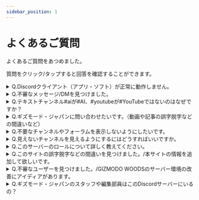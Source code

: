 ```yaml
---
sidebar_position: 1
---
```


# よくあるご質問

よくあるご質問をあつめました。

質問をクリック/タップすると回答を確認することができます。

<details><summary>Q.Discordクライアント（アプリ・ソフト）が正常に動作しません。</summary>
A.大変申し訳ございませんが、運営はDiscordの従業員やクライアントの開発者ではないため、なにも対応することができません。PCやスマホなどの再起動、ログアウトと再ログイン、アプリやソフトのアンインストールと再インストールなどの基本的なトラブルシューティングをお試しいただき、解決しないようであれば<a href= "https://support.discord.com/hc/ja" >Discordのサポートページ</a>からサポートをご依頼ください。</details>

<details><summary>Q.不審なメッセージ/DMを見つけました。</summary>
A.GIZMODO WOODS内で投稿されたメッセージについては、<a href= "https://gizmodo-woods.github.io/docs/tutorial-inquiry/report" >投稿（メッセージ）の通報方法</a>からメッセージの通報をお試しいただくか、メッセージリンクなどの具体的な内容を添えて<a href= "https://gizmodo-woods.github.io/docs/tutorial-inquiry/inquiry-support" >お問い合わせ</a>ください。
GIZMODO WOODSの参加者からのDMについては、やり取りをしているユーザー名とDMのスクリーンショットをご用意のうえ、<a href= "https://gizmodo-woods.github.io/docs/tutorial-inquiry/inquiry-support" >お問い合わせ</a>ください。
なお、GIZMODO WOODS以外のDiscordサーバー、サービスにおける事象については対応できませんのでご注意ください。</details>

<details><summary>Q.テキストチャンネル#aiが#AI、#youtubeが#YouTubeではないのはなぜですか？</summary>
A.大文字の英字はチャンネル名に使用できず、強制的に小文字になる仕様があるからです。別の文字方式で大文字の英字に見せかけることはできますが、別のチャンネルでチャンネルリンクを記載するなどの便宜上、小文字のまま運用します。</details>

<details><summary>Q.ギズモード・ジャパンに問い合わせたいです。（動画や記事の誤字脱字などの間違いなど）</summary>
A.お手数をおかけしますが、運営元の<a href= "https://www.mediagene.co.jp/contact" >株式会社メディアジーンのお問い合わせ窓口</a>までお問い合わせください。</details>

<details><summary>Q.不要なチャンネルやフォーラムを表示しないようにしたいです。</summary>
A.<a href= "https://gizmodo-woods.github.io/docs/tutorial-channel-display/display-setting/#%E8%A6%8B%E3%81%9F%E3%81%84%E3%83%81%E3%83%A3%E3%83%B3%E3%83%8D%E3%83%AB%E3%81%AE%E3%81%BF%E3%82%92%E8%A1%A8%E7%A4%BA%E3%81%95%E3%81%9B%E3%82%8B%E6%96%B9%E6%B3%95" >チャンネル表示</a>や<a href= "https://gizmodo-woods.github.io/docs/tutorial-forum/forum-follow" >スレッドの参加/退出</a>より設定をお願いいたします。</details>

<details><summary>Q.見えないチャンネルを見えるようにするにはどうすればいいですか。</summary>
A.<a href= "https://gizmodo-woods.github.io/docs/tutorial-channel-display/display-setting#%E3%81%99%E3%81%B9%E3%81%A6%E3%81%AE%E3%83%81%E3%83%A3%E3%83%B3%E3%83%8D%E3%83%AB%E3%82%92%E8%A1%A8%E7%A4%BA%E3%81%95%E3%81%9B%E3%82%8B%E6%96%B9%E6%B3%95" >チャンネル表示</a>をご確認ください。</details>

<details><summary>Q.このサーバーのロールについて詳しく教えてください。</summary>
A.詳しくは<a href= "https://gizmodo-woods.github.io/docs/tutorial-roles/roles" >ロール</a>をご覧ください。</details>

<details><summary>Q.このサイトの誤字脱字などの間違いを見つけました。/本サイトの情報を追加して欲しいです。</summary>
A.<a href= "https://gizmodo-woods.github.io/about-us#%E3%81%93%E3%81%AE%E3%82%A6%E3%82%A7%E3%83%96%E3%82%B5%E3%82%A4%E3%83%88%E3%81%AB%E3%81%A4%E3%81%84%E3%81%A6%E3%81%AE%E3%81%8A%E5%95%8F%E3%81%84%E5%90%88%E3%82%8F%E3%81%9B" >このウェブサイトについてのお問い合わせ</a>を参照してください。</details>

<details><summary>Q.不審なユーザーを見つけました。/GIZMODO WOODSのサーバー環境の改善にアイディアがあります。</summary>
A.具体的な内容を添えて<a href= "https://gizmodo-woods.github.io/docs/tutorial-inquiry/inquiry-support" >お問い合わせ</a>ください。なお、GIZMODO WOODS以外のDiscordサーバー、サービスにおける事象については対応できませんのでご注意ください。</details>

<details><summary>Q.ギズモード・ジャパンのスタッフや編集部員はこのDiscordサーバーにいるの？</summary>
A.カスタムロール「編集部」が付いているユーザーがギズモード・ジャパンのスタッフや編集部員です。詳しくは<a href= "https://gizmodo-woods.github.io/docs/tutorial-roles/roles#%E7%B7%A8%E9%9B%86%E9%83%A8" >ロール（編集部）</a>をご参照ください。</details>
